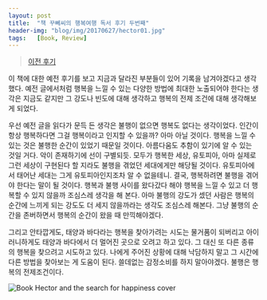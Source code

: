 ```yaml
---
layout: post
title:  "책 꾸뻬씨의 행복여행 독서 후기 두번째"
header-img: "blog/img/20170627/hector01.jpg"
tags:   [Book, Review]
---
```

<blockquote>
<a href="{{ site.baseurl }}/blog/2017/06/27/hector-book-review/">이전 후기</a>
</blockquote>
<p>
이 책에 대한 예전 후기를 보고 지금과 달라진 부분들이 있어 기록을 남겨야겠다고 생각했다. 예전 글에서처럼 행복을 느낄 수 있는 다양한 방법에 최대한 노출되어야 한다는 생각은 지금도 같지만 그 강도나 빈도에 대해 생각하고 행복의 전제 조건에 대해 생각해보게 되었다.
</p>
<p>
우선 예전 글을 읽다가 문득 든 생각은 불행이 없으면 행복도 없다는 생각이었다. 인간이 항상 행복하다면 그걸 행복이라고 인지할 수 있을까? 아마 아닐 것이다. 행복을 느낄 수 있는 것은 불행한 순간이 있었기 때문일 것이다. 아름다움도 추함이 있기에 알 수 있는 것일 거다. 악이 존재하기에 선이 구별되듯. 모두가 행복한 세상, 유토피아, 아마 실제로 그런 세상이 구현된다 할 지라도 불행을 겪었던 세대에게만 해당될 것이다. 유토피아에서 태어난 세대는 그게 유토피아인지조차 알 수 없을테니. 결국, 행복하려면 불행을 겪어야 한다는 말이 될 것이다. 행복과 불행 사이를 왔다갔다 해야 행복을 느낄 수 있고 더 행복할 수 있지 않을까 조심스레 생각을 해 본다. 아마 불행의 강도가 셌던 사람은 행복의 순간에 느끼게 되는 강도도 더 세지 않을까라는 생각도 조심스레 해본다. 그냥 불행의 순간을 존버하면서 행복의 순간이 왔을 때 만끽해야겠다.
</p>
<p>
그리고 안타깝게도, 태양과 바다라는 행복을 찾아가려는 시도는 물거품이 되버리고 아이러니하게도 태양과 바다에서 더 멀어진 곳으로 오려고 하고 있다. 그 대신 또 다른 종류의 행복을 찾으려고 시도하고 있다. 나에게 주어진 상황에 대해 낙담하지 말고 그 시간에 다른 방법을 찾아보는 게 도움이 된다. 쓸데없는 감정소비를 하지 말아야겠다. 불행은 행복의 전제조건이다.
</p>
<a class="popupImg">
    <img src="{{ site.baseurl }}/blog/img/20170627/hector-cover.jpg" alt="Book Hector and the search for happiness cover">
</a>